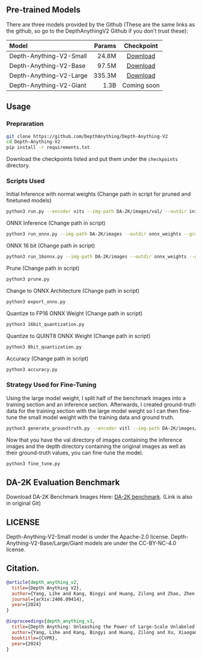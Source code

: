 ## Pre-trained Models

There are three models provided by the Github (These are the same links as the github, so go to the DepthAnythingV2 Github if you don't trust these):

| Model | Params | Checkpoint |
|:-|-:|:-:|
| Depth-Anything-V2-Small | 24.8M | [Download](https://huggingface.co/depth-anything/Depth-Anything-V2-Small/resolve/main/depth_anything_v2_vits.pth?download=true) |
| Depth-Anything-V2-Base | 97.5M | [Download](https://huggingface.co/depth-anything/Depth-Anything-V2-Base/resolve/main/depth_anything_v2_vitb.pth?download=true) |
| Depth-Anything-V2-Large | 335.3M | [Download](https://huggingface.co/depth-anything/Depth-Anything-V2-Large/resolve/main/depth_anything_v2_vitl.pth?download=true) |
| Depth-Anything-V2-Giant | 1.3B | Coming soon |


## Usage

### Prepraration

```bash
git clone https://github.com/DepthAnything/Depth-Anything-V2
cd Depth-Anything-V2
pip install -r requirements.txt
```

Download the checkpoints listed and put them under the `checkpoints` directory.

### Scripts Used
Initial Inference with normal weights (Change path in script for pruned and finetuned models)
```bash
python3 run.py --encoder vits --img-path DA-2K/images/val/ --outdir initial_weights --grayscale
```

ONNX Inference (Change path in script)
```bash
python3 run_onnx.py --img-path DA-2K/images --outdir onnx_weights --grayscale
```

ONNX 16 bit (Change path in script)
```bash
python3 run_16onnx.py --img-path DA-2K/images --outdir onnx_weights --grayscale
```

Prune (Change path in script)
```bash
python3 prune.py
```

Change to ONNX Architecture (Change path in script)
```bash
python3 export_onnx.py
```

Quantize to FP16 ONNX Weight (Change path in script)
```bash
python3 16bit_quantization.py
```

Quantize to QUINT8 ONNX Weight (Change path in script)
```bash
python3 8bit_quantization.py
```

Accuracy (Change path in script)
```bash
python3 accuracy.py
```

### Strategy Used for Fine-Tuning

Using the large model weight, I split half of the benchmark images into a training section and an inference section. Afterwards, I created ground-truth data for the training section with the large model weight so I can then fine-tune the small model weight with the training data and ground truth. 

```bash
python3 generate_groundtruth.py --encoder vitl --img-path DA-2K/images/ --outdir DA-2K/
```

Now that you have the val directory of images containing the inference images and the depth directory containing the original images as well as their ground-truth values, you can fine-tune the model.

```bash
python3 fine_tune.py
```


## DA-2K Evaluation Benchmark

Download DA-2K Benchmark Images Here: [DA-2K benchmark](./DA-2K.md). (Link is also in original Git)

## LICENSE

Depth-Anything-V2-Small model is under the Apache-2.0 license. Depth-Anything-V2-Base/Large/Giant models are under the CC-BY-NC-4.0 license.


## Citation.

```bibtex
@article{depth_anything_v2,
  title={Depth Anything V2},
  author={Yang, Lihe and Kang, Bingyi and Huang, Zilong and Zhao, Zhen and Xu, Xiaogang and Feng, Jiashi and Zhao, Hengshuang},
  journal={arXiv:2406.09414},
  year={2024}
}

@inproceedings{depth_anything_v1,
  title={Depth Anything: Unleashing the Power of Large-Scale Unlabeled Data}, 
  author={Yang, Lihe and Kang, Bingyi and Huang, Zilong and Xu, Xiaogang and Feng, Jiashi and Zhao, Hengshuang},
  booktitle={CVPR},
  year={2024}
}
```
